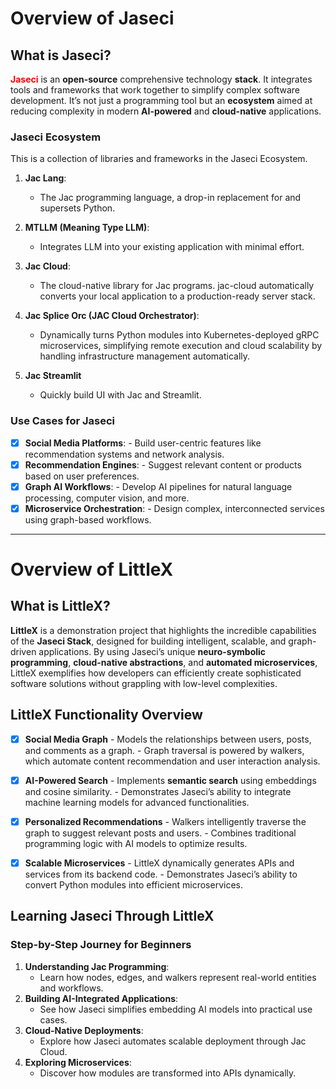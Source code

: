 # **Overview of Jaseci**

## **What is Jaseci?**

<span style="color: red;">**Jaseci**</span> is an **open-source** comprehensive technology **stack**. It integrates tools and frameworks that work together to simplify complex software development. It’s not just a programming tool but an **ecosystem** aimed at reducing complexity in modern **AI-powered** and **cloud-native** applications.

### **Jaseci Ecosystem**
This is a collection of libraries and frameworks in the Jaseci Ecosystem.

1. **Jac Lang**:
      - The Jac programming language, a drop-in replacement for and supersets Python.

2. **MTLLM (Meaning Type LLM)**:
      - Integrates LLM into your existing application with minimal effort.

3. **Jac Cloud**:
      - The cloud-native library for Jac programs. jac-cloud automatically converts your local application to a production-ready server stack.

4. **Jac Splice Orc (JAC Cloud Orchestrator)**:
      - Dynamically turns Python modules into Kubernetes-deployed gRPC microservices, simplifying remote execution and cloud scalability by handling infrastructure management automatically.

5. **Jac Streamlit**
      - Quickly build UI with Jac and Streamlit.


### **Use Cases for Jaseci**
- [x] **Social Media Platforms**:
      - Build user-centric features like recommendation systems and network analysis.
- [x] **Recommendation Engines**:
      - Suggest relevant content or products based on user preferences.
- [x] **Graph AI Workflows**:
      - Develop AI pipelines for natural language processing, computer vision, and more.
- [x] **Microservice Orchestration**:
      - Design complex, interconnected services using graph-based workflows.

---

# **Overview of LittleX**

## **What is LittleX?**

**LittleX** is a demonstration project that highlights the incredible capabilities of the **Jaseci Stack**, designed for building intelligent, scalable, and graph-driven applications. By using Jaseci’s unique **neuro-symbolic programming**, **cloud-native abstractions**, and **automated microservices**, LittleX exemplifies how developers can efficiently create sophisticated software solutions without grappling with low-level complexities.

## **LittleX Functionality Overview**

- [x] **Social Media Graph**
      - Models the relationships between users, posts, and comments as a graph.
      - Graph traversal is powered by walkers, which automate content recommendation and user interaction analysis.

- [x] **AI-Powered Search**
      - Implements **semantic search** using embeddings and cosine similarity.
      - Demonstrates Jaseci’s ability to integrate machine learning models for advanced functionalities.

- [x] **Personalized Recommendations**
      - Walkers intelligently traverse the graph to suggest relevant posts and users.
      - Combines traditional programming logic with AI models to optimize results.

- [x] **Scalable Microservices**
      - LittleX dynamically generates APIs and services from its backend code.
      - Demonstrates Jaseci’s ability to convert Python modules into efficient microservices.

## **Learning Jaseci Through LittleX**

### **Step-by-Step Journey for Beginners**
1. **Understanding Jac Programming**:
      - Learn how nodes, edges, and walkers represent real-world entities and workflows.
2. **Building AI-Integrated Applications**:
      - See how Jaseci simplifies embedding AI models into practical use cases.
3. **Cloud-Native Deployments**:
      - Explore how Jaseci automates scalable deployment through Jac Cloud.
4. **Exploring Microservices**:
      - Discover how modules are transformed into APIs dynamically.




